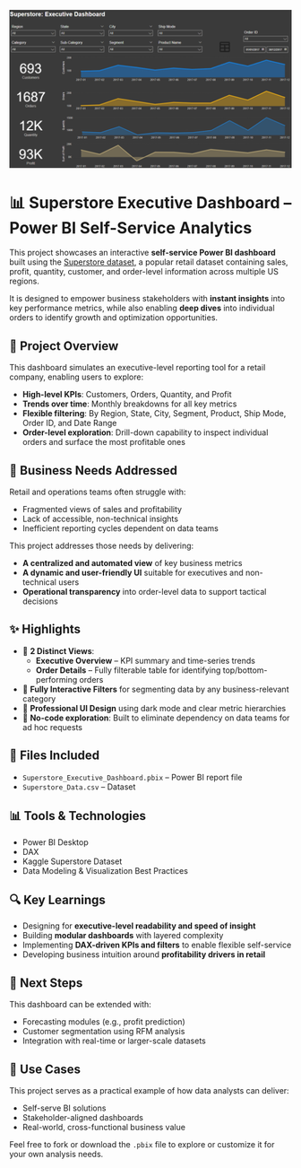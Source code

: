 ![alt text](https://github.com/denisgaribovic/power-bi-executive-dashboard/blob/main/Banner.png)

# 📊 Superstore Executive Dashboard – Power BI Self-Service Analytics

This project showcases an interactive **self-service Power BI dashboard** built using the [Superstore dataset](https://www.kaggle.com/datasets/vivek468/superstore-dataset-final), a popular retail dataset containing sales, profit, quantity, customer, and order-level information across multiple US regions. 

It is designed to empower business stakeholders with **instant insights** into key performance metrics, while also enabling **deep dives** into individual orders to identify growth and optimization opportunities.

## 🧠 Project Overview

This dashboard simulates an executive-level reporting tool for a retail company, enabling users to explore:

- **High-level KPIs**: Customers, Orders, Quantity, and Profit  
- **Trends over time**: Monthly breakdowns for all key metrics  
- **Flexible filtering**: By Region, State, City, Segment, Product, Ship Mode, Order ID, and Date Range  
- **Order-level exploration**: Drill-down capability to inspect individual orders and surface the most profitable ones  

## 🎯 Business Needs Addressed

Retail and operations teams often struggle with:

- Fragmented views of sales and profitability  
- Lack of accessible, non-technical insights  
- Inefficient reporting cycles dependent on data teams  

This project addresses those needs by delivering:

- **A centralized and automated view** of key business metrics  
- **A dynamic and user-friendly UI** suitable for executives and non-technical users  
- **Operational transparency** into order-level data to support tactical decisions  

## ✨ Highlights

- 🔹 **2 Distinct Views**:
  - **Executive Overview** – KPI summary and time-series trends  
  - **Order Details** – Fully filterable table for identifying top/bottom-performing orders  
- 🔹 **Fully Interactive Filters** for segmenting data by any business-relevant category  
- 🔹 **Professional UI Design** using dark mode and clear metric hierarchies  
- 🔹 **No-code exploration**: Built to eliminate dependency on data teams for ad hoc requests  

## 📁 Files Included

- `Superstore_Executive_Dashboard.pbix` – Power BI report file
- `Superstore_Data.csv` – Dataset  

## 📊 Tools & Technologies

- Power BI Desktop  
- DAX  
- Kaggle Superstore Dataset  
- Data Modeling & Visualization Best Practices  

## 🔍 Key Learnings

- Designing for **executive-level readability and speed of insight**  
- Building **modular dashboards** with layered complexity  
- Implementing **DAX-driven KPIs and filters** to enable flexible self-service  
- Developing business intuition around **profitability drivers in retail**  

## 🚀 Next Steps

This dashboard can be extended with:

- Forecasting modules (e.g., profit prediction)  
- Customer segmentation using RFM analysis  
- Integration with real-time or larger-scale datasets  

## 💼 Use Cases

This project serves as a practical example of how data analysts can deliver:

- Self-serve BI solutions  
- Stakeholder-aligned dashboards  
- Real-world, cross-functional business value  

Feel free to fork or download the `.pbix` file to explore or customize it for your own analysis needs.
